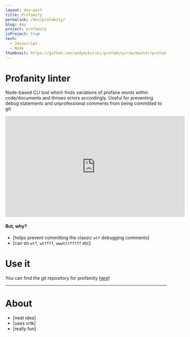 ```yaml
---
layout: dev-post
title: Profamity
permalink: /dev/profamity/
blog: dev
project: profamity
isProject: true
tech:
  - Javascript
  - Node
thumbnail: https://github.com/andymikulski/profamity/raw/master/profamity.jpg
---
```


# Profanity linter

Node-based CLI tool which finds variations of profane words within code/documents and throws errors accordingly. Useful for preventing debug statements and unprofessional comments from being committed to git.

<iframe width="560" height="315" src="https://www.youtube.com/embed/hpigjnKl7nI" frameborder="0" allowfullscreen></iframe>

#### But, why?

- [helps prevent committing the classic `wtf` debugging comments]
- [can do `wtf`, `wtffff`, `wwwtttfffff` etc]

# Use it

You can find the git repository for profamity [here](https://github.com/andymikulski/profamity)!

---

# About

- [neat idea]
- [uses vrtk]
- [really fun]
